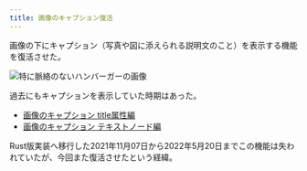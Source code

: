 ```yaml
---
title: 画像のキャプション復活
---
```

画像の下にキャプション（写真や図に添えられる説明文のこと）を表示する機能を復活させた。

![](https://lh3.googleusercontent.com/docs/ADP-6oFhvnNlQXsp2j29O-XNDA1-3_PK-JUOlXIijTtnUq53oawNLALPntAXhwySrgBwKqxhHsoe-z29S0jItoHRyYVRxRdzt0RdZE3aLeKEjgyhPivN-onzkJUPgGCHFLiZwIRszExs1R3VGDpxel9hb7SGgfs50u4fMaUZnoF5-tRBlxtPl4hbINamdPHRDNqw9JhA9Pw3P_-etgUWYRkruf4_gyrAZ6-p7r3QZrz-CALqJ6wCozAn_8vSMR1UdtwrOrHnu1DlgPihyYOWzwQKT8Yd_RJCjqRvwzGr0wZUYYNQavYSovz0beros-VZntL60L6Z9-LsBCqMtm06Gs7_dFoKx-E4LH_Fpo9O0RjD7Y4LC1iCL4wyKDwMEcbbTnv2oHzkJLnxHNSOZFo9T50B6XcwoZWQnu1y_Zt6XCLntxmQUNMf-Gyt9MKeSIHZvhEhiPz-Y8PRUSUxX7eg9yMJZ3fiLEwGdCWAtCNlD07RaUSXD0cUvgLGYE2PI0SYhEkU9IX6fVPkauqUq3LQlEmaGdypxFZI6a7Y8S0u-8Go93jUkmVjn2mA20-yPeLDiKi_-rn_wVjZB7uGaI04UOx6HI5X4k-NwpOnUPBErkhLZbBHqc5L9g7PX6oVmosZhW_M6sWjC5bOZAJ4eyWpdDdtZvz_Z6wm2SGHucOJwSRgPNuEZ6vMQdOLHU7lPJAXCrchne5ZZ8G922Z3FyQOAhzXzfSsx9h1il-15A4van6VhFdngAPV7TDaFuAEdftef3ZjyIwGH78SEKyTnWaPhpmjxezE2C1V-YO2Z37cy4yobBLMDgB3gyBNUad_UyYYuZo7D778AR_xv7CfXW5xjvChuOHbe1QHQxTNfWYxZMbNdt4JigULe9iuXsn3cYftLowlnzBsjRZaD1SQBZ6T3BiC05weSypqESJGMQda4LzNtlCGFu5xQP77hfh3R5PDjAldXEwcnI6BbZq7wK2OW7VojpSFBJhmZDAPxpc3yZ0M_52u1QZ4_Sw3Sda3MmdkKPir4DzVlJOvwiO7-m8kpNR9HPw0xbD-Gqg_JEqsacDqw4A34J964wQyObQxf_GVbZKqOtffmdziKNHCJX6rOFCnZQ9fiRy5YqoZHlMVo0_uaQUW5nmyysLalLH9ATavPaD4lapk1TF_BZ9Dodej-uDK6KgQYEkbLtxXJgQL6avibdWtgfIBSpopJlkBQAV25nghV6kdepeIinsuJqSynPI2rkszu0ibFCPNkLusXIfMiZuzwVZg "特に脈絡のないハンバーガーの画像")

過去にもキャプションを表示していた時期はあった。

*   [画像のキャプション title属性編](https://r7kamura.com/articles/2020-11-07-image-caption-revised)
*   [画像のキャプション テキストノード編](https://r7kamura.com/articles/2020-09-22-markdown-caption)

Rust版実装へ移行した2021年11月07日から2022年5月20日までこの機能は失われていたが、今回また復活させたという経緯。
